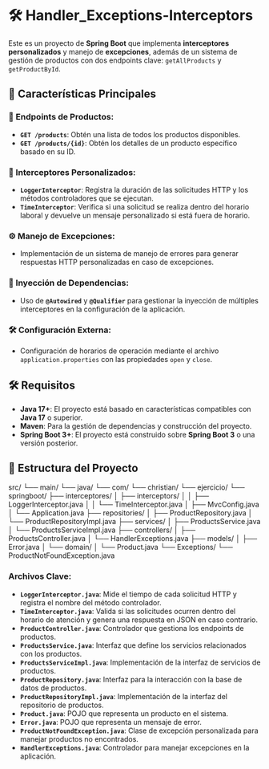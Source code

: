 # 🛠️ Handler_Exceptions-Interceptors

Este es un proyecto de **Spring Boot** que implementa **interceptores personalizados** y manejo de **excepciones**, además de un sistema de gestión de productos con dos endpoints clave: `getAllProducts` y `getProductById`.

## 🚀 Características Principales

### 📝 Endpoints de Productos:
- **`GET /products`**: Obtén una lista de todos los productos disponibles.
- **`GET /products/{id}`**: Obtén los detalles de un producto específico basado en su ID.

### 🔄 Interceptores Personalizados:
- **`LoggerInterceptor`**: Registra la duración de las solicitudes HTTP y los métodos controladores que se ejecutan.
- **`TimeInterceptor`**: Verifica si una solicitud se realiza dentro del horario laboral y devuelve un mensaje personalizado si está fuera de horario.

### ⚙️ Manejo de Excepciones:
- Implementación de un sistema de manejo de errores para generar respuestas HTTP personalizadas en caso de excepciones.

### 💉 Inyección de Dependencias:
- Uso de **`@Autowired`** y **`@Qualifier`** para gestionar la inyección de múltiples interceptores en la configuración de la aplicación.

### 🛠️ Configuración Externa:
- Configuración de horarios de operación mediante el archivo `application.properties` con las propiedades `open` y `close`.

## 🛠️ Requisitos

- **Java 17+**: El proyecto está basado en características compatibles con **Java 17** o superior.
- **Maven**: Para la gestión de dependencias y construcción del proyecto.
- **Spring Boot 3+**: El proyecto está construido sobre **Spring Boot 3** o una versión posterior.

## 📂 Estructura del Proyecto

src/ └── main/ └── java/ └── com/ └── christian/ └── ejercicio/ └── springboot/ ├── interceptores/ │ ├── interceptors/ │ │ ├── LoggerInterceptor.java │ │ └── TimeInterceptor.java │ ├── MvcConfig.java │ └── Application.java ├── repositories/ │ ├── ProductRepository.java │ └── ProductRepositoryImpl.java ├── services/ │ ├── ProductsService.java │ └── ProductsServiceImpl.java ├── controllers/ │ ├── ProductsController.java │ └── HandlerExceptions.java ├── models/ │ ├── Error.java │ └── domain/ │ └── Product.java └── Exceptions/ └── ProductNotFoundException.java

### Archivos Clave:
- **`LoggerInterceptor.java`**: Mide el tiempo de cada solicitud HTTP y registra el nombre del método controlador.
- **`TimeInterceptor.java`**: Valida si las solicitudes ocurren dentro del horario de atención y genera una respuesta en JSON en caso contrario.
- **`ProductController.java`**: Controlador que gestiona los endpoints de productos.
- **`ProductsService.java`**: Interfaz que define los servicios relacionados con los productos.
- **`ProductsServiceImpl.java`**: Implementación de la interfaz de servicios de productos.
- **`ProductRepository.java`**: Interfaz para la interacción con la base de datos de productos.
- **`ProductRepositoryImpl.java`**: Implementación de la interfaz del repositorio de productos.
- **`Product.java`**: POJO que representa un producto en el sistema.
- **`Error.java`**: POJO que representa un mensaje de error.
- **`ProductNotFoundException.java`**: Clase de excepción personalizada para manejar productos no encontrados.
- **`HandlerExceptions.java`**: Controlador para manejar excepciones en la aplicación.
